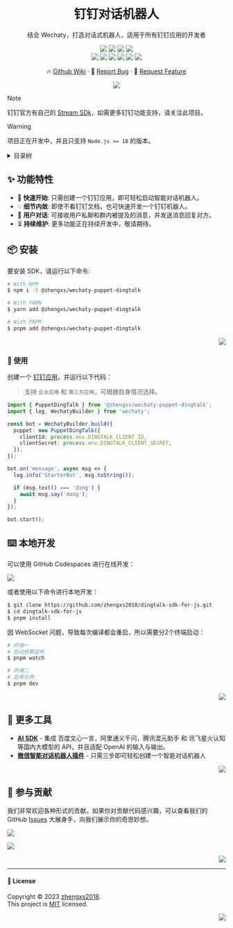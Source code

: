 <div align="center"><a name="readme-top"></a>
  
<h1>钉钉对话机器人</h1>

结合 Wechaty，打造对话式机器人，适用于所有钉钉应用的开发者

[![][npm-types-shield]][npm-types-link]
[![][npm-release-shield]][npm-release-link]
[![][npm-downloads-shield]][npm-downloads-link]
[![][github-releasedate-shield]][github-releasedate-link]<br/>
[![][github-contributors-shield]][github-contributors-link]
[![][github-forks-shield]][github-forks-link]
[![][github-stars-shield]][github-stars-link]
[![][github-issues-shield]][github-issues-link]
[![][github-license-shield]][github-license-link]
[![][wechaty-poweredby-shield]][wechaty-website-link]

🔥 [Github Wiki][github-wiki-link] · 👾 [Report Bug][github-issues-link] · 🌈 [Request Feature][github-issues-link]

![](https://raw.githubusercontent.com/andreasbm/readme/master/assets/lines/rainbow.png)

</div>

> [!NOTE]
> 钉钉官方有自己的 [Stream SDk][dingtalk-node-link]，如需更多钉钉功能支持，请关注此项目。

> [!WARNING]
> 项目正在开发中，并且只支持 `Node.js >= 18` 的版本。

<details>
<summary><kbd>目录树</kbd></summary>

#### TOC

- [✨ 功能特性](#-功能特性)
- [📦 安装](#-安装)
- [⌨️ 本地开发](#-本地开发)
- [🔗 更多工具](#-更多工具)
- [🤝 参与贡献](#-参与贡献)

<br/>

</details>

## ✨ 功能特性

- 🚀 **快速开始**: 只需创建一个钉钉应用，即可轻松启动智能对话机器人。
- 💡 **细节内敛**: 即使不看钉钉文档，也可快速开发一个钉钉机器人。
- 💬 **用户对话**: 可接收用户私聊和群内被提及的消息，并发送消息回复对方。
- ⏳ **持续维护**: 更多功能正在持续开发中，敬请期待。

## 📦 安装

要安装 SDK，请运行以下命令:

```sh
# With NPM
$ npm i -S @zhengxs/wechaty-puppet-dingtalk

# With YARN
$ yarn add @zhengxs/wechaty-puppet-dingtalk

# With PNPM
$ pnpm add @zhengxs/wechaty-puppet-dingtalk
```

<div align="right">

[![][back-to-top]](#readme-top)

</div>

### 👋 使用

创建一个 [钉钉应用](https://open-dev.dingtalk.com/fe/app#/corp/app)，并运行以下代码：

> 支持 `企业应用` 和 `第三方应用`，可根据自身情况选择。

```ts
import { PuppetDingTalk } from '@zhengxs/wechaty-puppet-dingtalk';
import { log, WechatyBuilder } from 'wechaty';

const bot = WechatyBuilder.build({
  puppet: new PuppetDingTalk({
    clientId: process.env.DINGTALK_CLIENT_ID,
    clientSecret: process.env.DINGTALK_CLIENT_SECRET,
  }),
});

bot.on('message', async msg => {
  log.info('StarterBot', msg.toString());

  if (msg.text() === 'ding') {
    await msg.say('dong');
  }
});

bot.start();
```

## ⌨️ 本地开发

可以使用 GitHub Codespaces 进行在线开发：

[![][github-codespace-shield]][github-codespace-link]

或者使用以下命令进行本地开发：

```bash
$ git clone https://github.com/zhengxs2018/dingtalk-sdk-for-js.git
$ cd dingtalk-sdk-for-js
$ pnpm install
```

因 WebSocket 问题，导致每次编译都会重启，所以需要分2个终端启动：

```bash
# 终端一
# 启动依赖监听
$ pnpm watch

# 终端二
# 启用示例
$ pnpm dev
```

<div align="right">

[![][back-to-top]](#readme-top)

</div>

## 🔗 更多工具

- **[AI SDK](https://github.com/zhengxs2018/ai)** - 集成 百度文心一言，阿里通义千问，腾讯混元助手 和 讯飞星火认知 等国内大模型的 API，并且适配 OpenAI 的输入与输出。
- **[微信智能对话机器人插件](https://github.com/zhengxs2018/wechaty-plugin-assistant)** - 只需三步即可轻松创建一个智能对话机器人

<div align="right">

[![][back-to-top]](#readme-top)

</div>

## 🤝 参与贡献

我们非常欢迎各种形式的贡献。如果你对贡献代码感兴趣，可以查看我们的 GitHub [Issues][github-issues-link] 大展身手，向我们展示你的奇思妙想。

[![][pr-welcome-shield]][pr-welcome-link]

[![][github-contrib-shield]][github-contrib-link]

<div align="right">

[![][back-to-top]](#readme-top)

</div>

---

#### 📝 License

Copyright © 2023 [zhengxs2018][profile-link]. <br />
This project is [MIT](./LICENSE) licensed.

<div align="right">

[![][back-to-top]](#readme-top)

</div>

[dingtalk-node-link]: https://github.com/open-dingtalk/dingtalk-stream-sdk-nodejs
[back-to-top]: https://img.shields.io/badge/-BACK_TO_TOP-black?style=flat-square
[wechaty-website-link]: https://wechaty.js.org
[wechaty-poweredby-shield]: https://img.shields.io/badge/Powered%20By-Wechaty-brightgreen.svg?labelColor=black&style=flat-square
[npm-release-shield]: https://img.shields.io/npm/v/@zhengxs/wechaty-puppet-dingtalk?color=369eff&labelColor=black&logo=npm&logoColor=white&style=flat-square
[npm-release-link]: https://www.npmjs.com/package/@zhengxs/wechaty-puppet-dingtalk
[npm-downloads-shield]: https://img.shields.io/npm/dt/@zhengxs/wechaty-puppet-dingtalk?labelColor=black&style=flat-square
[npm-downloads-link]: https://www.npmjs.com/package/@zhengxs/wechaty-puppet-dingtalk
[npm-types-shield]: https://img.shields.io/npm/types/@zhengxs/wechaty-puppet-dingtalk?labelColor=black&style=flat-square
[npm-types-link]: https://www.npmjs.com/package/@zhengxs/wechaty-puppet-dingtalk
[npm-release-shield]: https://img.shields.io/npm/v/@zhengxs/dingtalk-sdk-for-js?color=369eff&labelColor=black&logo=npm&logoColor=white&style=flat-square
[npm-release-link]: https://www.npmjs.com/package/@zhengxs/dingtalk-sdk-for-js
[profile-link]: https://github.com/zhengxs2018
[github-issues-link]: https://github.com/zhengxs2018/dingtalk-sdk-for-js/issues
[pr-welcome-shield]: https://img.shields.io/badge/%F0%9F%A4%AF%20PR%20WELCOME-%E2%86%92-ffcb47?labelColor=black&style=for-the-badge
[pr-welcome-link]: https://github.com/zhengxs2018/dingtalk-sdk-for-js/pulls
[github-wiki-link]: https://github.com/zhengxs2018/dingtalk-sdk-for-js/wiki
[github-contrib-shield]: https://contrib.rocks/image?repo=zhengxs2018%2Fdingtalk-sdk-for-js
[github-contrib-link]: https://github.com/zhengxs2018/dingtalk-sdk-for-js/graphs/contributors
[github-codespace-shield]: https://github.com/codespaces/badge.svg
[github-codespace-link]: https://codespaces.new/zhengxs2018/dingtalk-sdk-for-js
[github-releasedate-shield]: https://img.shields.io/github/release-date/zhengxs2018/dingtalk-sdk-for-js?labelColor=black&style=flat-square
[github-releasedate-link]: https://github.com/zhengxs2018/dingtalk-sdk-for-js/releases
[github-contributors-shield]: https://img.shields.io/github/contributors/zhengxs2018/dingtalk-sdk-for-js?color=c4f042&labelColor=black&style=flat-square
[github-contributors-link]: https://github.com/zhengxs2018/dingtalk-sdk-for-js/graphs/contributors
[github-forks-shield]: https://img.shields.io/github/forks/zhengxs2018/dingtalk-sdk-for-js?color=8ae8ff&labelColor=black&style=flat-square
[github-forks-link]: https://github.com/zhengxs2018/dingtalk-sdk-for-js/network/members
[github-stars-shield]: https://img.shields.io/github/stars/zhengxs2018/dingtalk-sdk-for-js?color=ffcb47&labelColor=black&style=flat-square
[github-stars-link]: https://github.com/zhengxs2018/dingtalk-sdk-for-js/network/stargazers
[github-issues-shield]: https://img.shields.io/github/issues/zhengxs2018/dingtalk-sdk-for-js?color=ff80eb&labelColor=black&style=flat-square
[github-issues-link]: https://github.com/zhengxs2018/dingtalk-sdk-for-js/issues
[github-license-shield]: https://img.shields.io/github/license/zhengxs2018/dingtalk-sdk-for-js?color=white&labelColor=black&style=flat-square
[github-license-link]: https://github.com/zhengxs2018/dingtalk-sdk-for-js/blob/main/LICENSE
